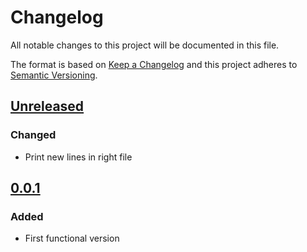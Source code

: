 # Changelog

All notable changes to this project will be documented in this file.

The format is based on [Keep a Changelog](https://keepachangelog.com/en/1.0.0/)
and this project adheres to [Semantic Versioning](https://semver.org/spec/v2.0.0.html).

## [Unreleased]
### Changed
- Print new lines in right file

## [0.0.1]
### Added
- First functional version

[Unreleased]: https://github.com/aslakhellesoy/lhdiff/compare/v0.0.1...HEAD
[0.0.1]: https://github.com/aslakhellesoy/lhdiff/compare/6084d5de2ec3dbb25767433e79ab840d5941c2de...v0.0.1
